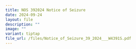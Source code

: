 ```yaml
---
title: NOS 392024 Notice of Seizure
date: 2024-09-24
layout: file
description: ""
image: ""
variant: tiptap
file_url: /files/Notice_of_Seizure_39_2024___W4391S.pdf
---
```

